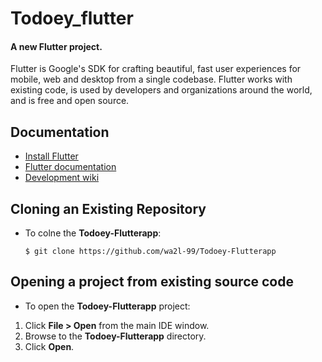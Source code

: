 

# Todoey_flutter

#### A new Flutter project.

Flutter is Google's SDK for crafting beautiful, fast user experiences for
mobile, web and desktop from a single codebase. Flutter works with existing
code, is used by developers and organizations around the world, and is free
and open source.

## Documentation

* [Install Flutter](https://flutter.dev/get-started/)
* [Flutter documentation](https://flutter.dev/docs)
* [Development wiki](https://github.com/flutter/flutter/wiki)

## Cloning an Existing Repository

* To colne the **Todoey-Flutterapp**:
  ```
  $ git clone https://github.com/wa2l-99/Todoey-Flutterapp
  ```
## Opening a project from existing source code

* To open the **Todoey-Flutterapp** project: 

 1. Click **File > Open** from the main IDE window.
 1. Browse to the **Todoey-Flutterapp** directory.
 1. Click **Open**.
